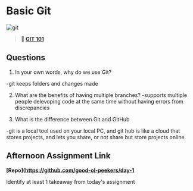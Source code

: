 # Basic Git

![git](https://git-scm.com/images/branching-illustration@2x.png)

> **📖 [GIT 101](https://codeworksacademy.com/fs-student-guide/resources/wk1/01-GIT)**

## Questions

1. In your own words, why do we use Git?


-git keeps folders and changes made


2. What are the benefits of having multiple branches?
    -supports multiple people delevoping code at the same time without having errors from discrepancies 

3. What is the difference between Git and GitHub

-git is a local tool used on your local PC,
and git hub is like a cloud that stores projects, and lets you share, or not share but store projects online.

## Afternoon Assignment Link

**[Repo](https://github.com/good-ol-peekers/day-1**

Identify at least 1 takeaway from today's assignment
